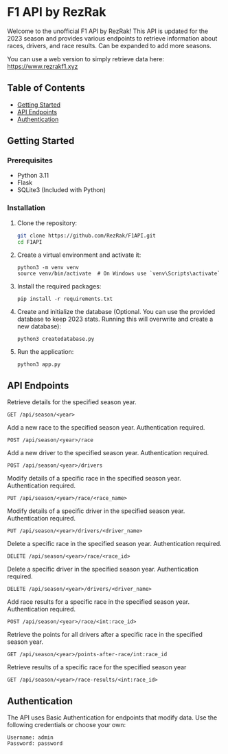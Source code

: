 # F1 API by RezRak

Welcome to the unofficial F1 API by RezRak! This API is updated for the 2023 season and provides various endpoints to retrieve information about races, drivers, and race results. Can be expanded to add more seasons.

You can use a web version to simply retrieve data here:
https://www.rezrakf1.xyz


## Table of Contents

- [Getting Started](#getting-started)
- [API Endpoints](#api-endpoints)
- [Authentication](#authentication)


## Getting Started

### Prerequisites

- Python 3.11
- Flask
- SQLite3 (Included with Python)

### Installation

1. Clone the repository:

   ```bash
   git clone https://github.com/RezRak/F1API.git
   cd F1API

2. Create a virtual environment and activate it:

    ```
    python3 -m venv venv
    source venv/bin/activate  # On Windows use `venv\Scripts\activate`

3. Install the required packages:

   ```
   pip install -r requirements.txt

4. Create and initialize the database (Optional. You can use the provided database to keep 2023 stats. Running this will overwrite and create a new database):

   ```
   python3 createdatabase.py

5. Run the application:

   ```
   python3 app.py

## API Endpoints

Retrieve details for the specified season year.
```
GET /api/season/<year>
```

Add a new race to the specified season year. Authentication required.
```
POST /api/season/<year>/race
```

Add a new driver to the specified season year. Authentication required.
```
POST /api/season/<year>/drivers
```

Modify details of a specific race in the specified season year. Authentication required.
```
PUT /api/season/<year>/race/<race_name>
```

Modify details of a specific driver in the specified season year. Authentication required.
```
PUT /api/season/<year>/drivers/<driver_name>
```

Delete a specific race in the specified season year. Authentication required.
```
DELETE /api/season/<year>/race/<race_id>
```

Delete a specific driver in the specified season year. Authentication required.
```
DELETE /api/season/<year>/drivers/<driver_name>
```

Add race results for a specific race in the specified season year. Authentication required.
```
POST /api/season/<year>/race/<int:race_id>
```

Retrieve the points for all drivers after a specific race in the specified season year.
```
GET /api/season/<year>/points-after-race/int:race_id
```

Retrieve results of a specific race for the specified season year
```
GET /api/season/<year>/race-results/<int:race_id>
```

## Authentication
The API uses Basic Authentication for endpoints that modify data. Use the following credentials or choose your own:

    Username: admin   
    Password: password





   




